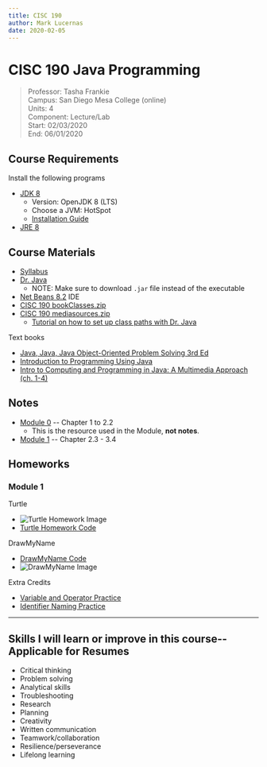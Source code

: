 ```yaml
---
title: CISC 190
author: Mark Lucernas
date: 2020-02-05
---
```


# CISC 190 Java Programming
> Professor: Tasha Frankie<br>
> Campus: San Diego Mesa College (online)<br>
> Units: 4<br>
> Component: Lecture/Lab<br>
> Start: 02/03/2020<br>
> End: 06/01/2020<br>

## Course Requirements

Install the following programs

  * [JDK 8](https:/adoptopenjdk.net/)
    - Version: OpenJDK 8 (LTS)
    - Choose a JVM: HotSpot
    - [Installation Guide](file:../../../files/spring-2020/CISC-190/openJDKInstallationGuide.pdf)
  * [JRE 8](https:/www.java.com/en/download/)

## Course Materials

  * [Syllabus](file:../../../files/spring-2020/CISC-190/cisc-190_syllabus.pdf)
  * [Dr. Java](http:/www.drjava.org/)
    - NOTE: Make sure to download `.jar` file instead of the executable
  * [Net Beans 8.2](https:/netbeans.org/downloads/8.2/) IDE
  * [CISC 190 bookClasses.zip](https:/sdccd.instructure.com/courses/2376907/modules/items/39304903)
  * [CISC 190 mediasources.zip](https:/sdccd.instructure.com/courses/2376907/modules/items/39304904)
    - [Tutorial on how to set up class paths with Dr. Java](https:/www.youtube.com/watch?v=AxRCoRMpPy4)

Text books

  * [Java, Java, Java Object-Oriented Problem Solving 3rd Ed](file:../../../files/spring-2020/CISC-190/java_book_objectOrientedProblemSolving.pdf)
  * [Introduction to Programming Using Java](file:../../../files/spring-2020/CISC-190/java_book_introToProgramming.pdf)
  * [Intro to Computing and Programming in Java: A Multimedia Approach (ch. 1-4)](file:../../../files/spring-2020/CISC-190/java_book_mediaComp_ch1-4.pdf)

## Notes

  * [Module 0](file:../../../files/spring-2020/CISC-190/java_book_mediaComp_ch1-4.pdf) -- Chapter 1 to 2.2
    - This is the resource used in the Module, **not notes**.
  * [Module 1](notes/m-1) -- Chapter 2.3 - 3.4

## Homeworks

### Module 1

Turtle

  * ![Turtle Homework Image](file:../../../files/spring-2020/CISC-190/module-1/turtleHomework.png)
  * [Turtle Homework Code](vfile:../../../files/spring-2020/CISC-190/module-1/MyTurtleTest.java)

DrawMyName

  * [DrawMyName Code](vfile:../../../files/spring-2020/CISC-190/module-1/DrawMark.java)
  * ![DrawMyName Image](file:../../../files/spring-2020/CISC-190/module-1/drawMark.png)

Extra Credits

  * [Variable and Operator Practice](vfile:../../../files/spring-2020/CISC-190/module-1/VariableAndOperatorPractice.java)
  * [Identifier Naming Practice](vfile:../../../files/spring-2020/CISC-190/module-1/IdentifierNamingPractice.txt)

---
## Skills I will learn or improve in this course--Applicable for Resumes

  * Critical thinking
  * Problem solving
  * Analytical skills
  * Troubleshooting
  * Research
  * Planning
  * Creativity
  * Written communication
  * Teamwork/collaboration
  * Resilience/perseverance
  * Lifelong learning

